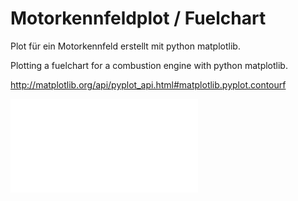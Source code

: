 # Motorkennfeldplot / Fuelchart
Plot für ein Motorkennfeld erstellt mit python matplotlib.

Plotting a fuelchart for a combustion engine with python matplotlib.

http://matplotlib.org/api/pyplot_api.html#matplotlib.pyplot.contourf




![Plot](Fuelchart.pdf?raw=True "The result")
